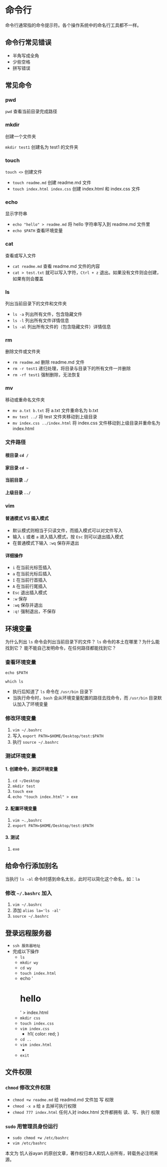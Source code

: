 # 命令行

命令行通常指的命令提示符。各个操作系统中的命名行工具都不一样。



## 命令行常见错误

- 半角写成全角
- 少些空格
- 拼写错误





## 常见命令

### pwd

`pwd` 查看当前目录完成路径

### mkdir

创建一个文件夹

`mkdir test1` 创建名为 test1 的文件夹

### touch

`touch <>` 创建文件

- `touch readme.md` 创建 readme.md 文件
- `touch index.html index.css` 创建 index.html 和 index.css 文件

### echo

显示字符串

- `echo "hello" > readme.md` 将 hello 字符串写入到 readme.md 文件里
- `echo $PATH` 查看环境变量

### cat

查看或写入文件

- `cat readme.md` 查看 readme.md 文件的内容
- `cat > test.txt` 就可以写入字符，`Ctrl + z` 退出。如果没有文件则会创建，如果有则会覆盖       

### ls

列出当前目录下的文件和文件夹

- `ls -a` 列出所有文件，包含隐藏文件
- `ls -l` 列出所有文件详情信息
- `ls -al` 列出所有文件的（包含隐藏文件）详情信息

### rm

删除文件或文件夹

- `rm readme.md` 删除 readme.md 文件
- `rm -r test1` 递归处理，将目录与目录下的所有文件一并删除
- `rm -rf test1` 强制删除，无法恢复

### mv

移动或重命名文件夹

- `mv a.txt b.txt` 将 a.txt 文件重命名为 b.txt
- `mv test ../` 将 test 文件夹移动到上级目录
- `mv index.css ../index.html` 将 index.css 文件移动到上级目录并重命名为 index.html



### 文件路径

#### 根目录 `cd /`

#### 家目录 `cd ~`

#### 当前目录 `./`

#### 上级目录 `../`



### vim

#### 普通模式 VS  插入模式

- 默认模式则相当于只读文件，而插入模式可以对文件写入
- 输入 `i` 或者 `a` 进入插入模式，按 `Esc` 则可以退出插入模式
- 在普通模式下输入 `:wq` 保存并退出

#### 详细操作

- `i` 在当前光标签插入
- `a` 在当前光标后插入
- `I` 在当前行首插入
- `A` 在当前行尾插入
- `Esc` 退出插入模式
- `:w` 保存
- `:wq` 保存并退出
- `:q!` 强制退出，不保存





## 环境变量

为什么列出 `ls` 命令会列出当前目录下的文件？
`ls` 命令的本土在哪里？为什么能找到它？
能不能自己发明命令，在任何路径都能找到它？



### 查看环境变量

`echo $PATH` 

`which ls` 

- 执行后知道了 `ls` 命令在 `/usr/bin` 目录下
- 当执行命令时，`bash` 会从环境变量配置的路径去找命令，而 `/usr/bin` 目录默认加入了环境变量



### 修改环境变量

1. `vim ~/.bashrc`
2. 写入 `export PATH=$HOME/Desktop/test:$PATH` 
3. 执行 `source ~/.bashrc`



### 测试环境变量

#### 1. 创建命令，测试环境变量

1. `cd ~/Desktop`
2. `mkdir test`
3. `touch exe`
4. `echo "touch index.html" > exe`

#### 2. 配置环境变量

1. `vim ~.,bashrc`
2. `export PATH=$HOME/Desktop/test:$PATH`

#### 3. 测试

1. `exe`





## 给命令行添加别名

当执行 `ls -al` 命令时感到命名太长，此时可以简化这个命名，如：`la` 

### 修改 `~/.bashrc` 加入

1. `vim ~/.bashrc` 
2. 添加 `alias la='ls -al'` 
3. `source ~/.bashrc`





## 登录远程服务器

- `ssh 服务器地址`
- 完成以下操作
  - `ls`
  - `mkdir wy`
  - `cd wy`
  - `touch index.html`
  - echo '<h1>hello</h1>' > index.html
  - `mkdir css`
  - `touch index.css`
  - `vim index.css`
    - h1{ color: red; }
  - `cd ..`
  - `vim index.html`
    - <link rel="stylesheet" herf="index.css">
  - `exit`





## 文件权限

### `chmod` 修改文件权限

- `chmod +w readme.md` 给 readmd.md 文件加 写 权限
- `chmod -x a` 给 a 去掉可执行权限
- `chmod 777 index.html` 任何人对 index.html 文件都拥有 读、写、执行 权限



### `sudo` 用管理员身份运行

- `sudo chmod +w /etc/bashrc`
- `vim /etc/bashrc`



本文为 饥人谷ayan 的原创文章，著作权归本人和饥人谷所有，转载务必注明来源。
